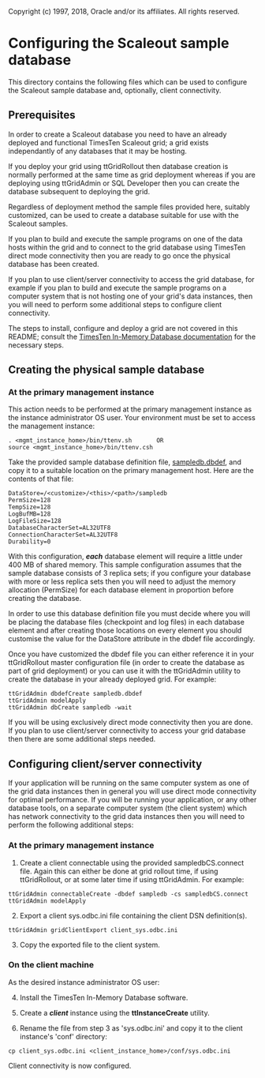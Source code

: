 Copyright (c) 1997, 2018, Oracle and/or its affiliates. All rights reserved.

# Configuring the Scaleout sample database

This directory contains the following files which can be used to configure the Scaleout sample database and, optionally, client connectivity.

## Prerequisites

In order to create a Scaleout database you need to have an already deployed and functional TimesTen Scaleout grid; a grid exists independantly of any databases that it may be hosting. 

If you deploy your grid using ttGridRollout then database creation is normally performed at the same time as grid deployment whereas if you are deploying using ttGridAdmin or SQL Developer then you can create the database subsequent to deploying the grid. 

Regardless of deployment method the sample files provided here, suitably customized, can be used to create a database suitable for use with the Scaleout samples.

If you plan to build and execute the sample programs on one of the data hosts within the grid and to connect to the grid database using TimesTen direct mode connectivity then you are ready to go once the physical database has been created.

If you plan to use client/server connectivity to access the grid database, for example if you plan to build and execute the sample programs on a  computer system that is not hosting one of your grid's data instances, then you will need to perform some additional steps to configure client connectivity.

The steps to install, configure and deploy a grid are not covered in this README; consult the [TimesTen In-Memory Database documentation](https://docs.oracle.com/en/database/other-databases/timesten/) for the necessary steps.

## Creating the physical sample database

### At the primary management instance

This action needs to be performed at the primary management instance as the instance administrator OS user. Your environment must be set to access the management instance:

```text
. <mgmt_instance_home>/bin/ttenv.sh       OR
source <mgmt_instance_home>/bin/ttenv.csh
```

Take the provided sample database definition file, [sampledb.dbdef](./sampledb.dbdef), and copy it to a suitable location on the primary management host. Here are the contents of that file:

```text
DataStore=/<customize>/<this>/<path>/sampledb
PermSize=128
TempSize=128
LogBufMB=128
LogFileSize=128
DatabaseCharacterSet=AL32UTF8
ConnectionCharacterSet=AL32UTF8
Durability=0
```

With this configuration, ___each___ database element will require a little under 400 MB of shared memory. This sample configuration assumes that the sample database consists of 3 replica sets; if you configure your database with more or less replica sets then you will need to adjust the memory allocation (PermSize) for each database element in proportion before creating the database.

In order to use this database definition file you must decide where you will be placing the database files (checkpoint and log files) in each database element and after creating those locations on every element you should customise the value for the DataStore attribute in the dbdef file accordingly.

Once you have customized the dbdef file you can either reference it in your ttGridRollout master configuration file (in order to create the database as part of grid deployment) or you can use it with the ttGridAdmin utility to create the database in your already deployed grid. For example:

```text
ttGridAdmin dbdefCreate sampledb.dbdef
ttGridAdmin modelApply
ttGridAdmin dbCreate sampledb -wait
```

If you will be using exclusively direct mode connectivity then you are done. If you plan to use client/server connectivity to access your grid database then there are some additional steps needed.

## Configuring client/server connectivity

If your application will be running on the same computer system as one of the grid data instances then in general you will use direct mode connectivity for optimal performance. If you will be running your application, or any other database tools, on a separate computer system (the client system) which has network connectivity to the grid data instances then you will need to perform the following additional steps:

### At the primary management instance

1. Create a client connectable using the provided sampledbCS.connect file. Again this can either be done at grid rollout time, if using ttGridRollout, or at some later time if using ttGridAdmin. For example:

```text
ttGridAdmin connectableCreate -dbdef sampledb -cs sampledbCS.connect
ttGridAdmin modelApply
```

2. Export a client sys.odbc.ini file containing the client DSN definition(s).

```text
ttGridAdmin gridClientExport client_sys.odbc.ini
```

3. Copy the exported file to the client system.

### On the client machine

As the desired instance administrator OS user:

4.  Install the TimesTen In-Memory Database software.

5.  Create a ___client___ instance using the **ttInstanceCreate** utility.

6.  Rename the file from step 3 as 'sys.odbc.ini' and copy it to the client instance's 'conf' directory:

```text
cp client_sys.odbc.ini <client_instance_home>/conf/sys.odbc.ini 
```

Client connectivity is now configured.
